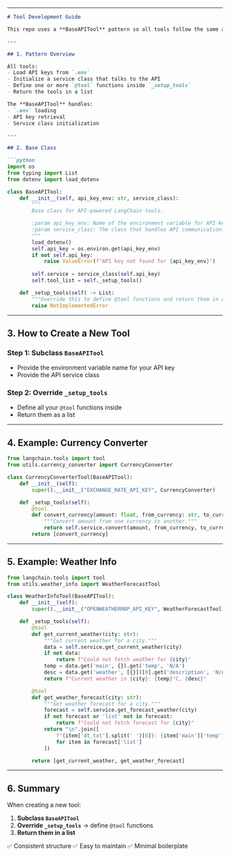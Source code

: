 
---

````markdown
# Tool Development Guide

This repo uses a **BaseAPITool** pattern so all tools follow the same architecture.

---

## 1. Pattern Overview

All tools:
- Load API keys from `.env`
- Initialize a service class that talks to the API
- Define one or more `@tool` functions inside `_setup_tools`
- Return the tools in a list

The **BaseAPITool** handles:
- `.env` loading
- API key retrieval
- Service class initialization

---

## 2. Base Class

```python
import os
from typing import List
from dotenv import load_dotenv

class BaseAPITool:
    def __init__(self, api_key_env: str, service_class):
        """
        Base class for API-powered LangChain tools.

        :param api_key_env: Name of the environment variable for API key.
        :param service_class: The class that handles API communication.
        """
        load_dotenv()
        self.api_key = os.environ.get(api_key_env)
        if not self.api_key:
            raise ValueError(f"API key not found for {api_key_env}")
        
        self.service = service_class(self.api_key)
        self.tool_list = self._setup_tools()

    def _setup_tools(self) -> List:
        """Override this to define @tool functions and return them in a list."""
        raise NotImplementedError
````

---

## 3. How to Create a New Tool

### Step 1: Subclass `BaseAPITool`

* Provide the environment variable name for your API key
* Provide the API service class

### Step 2: Override `_setup_tools`

* Define all your `@tool` functions inside
* Return them as a list

---

## 4. Example: Currency Converter

```python
from langchain.tools import tool
from utils.currency_converter import CurrencyConverter

class CurrencyConverterTool(BaseAPITool):
    def __init__(self):
        super().__init__("EXCHANGE_RATE_API_KEY", CurrencyConverter)

    def _setup_tools(self):
        @tool
        def convert_currency(amount: float, from_currency: str, to_currency: str):
            """Convert amount from one currency to another."""
            return self.service.convert(amount, from_currency, to_currency)
        return [convert_currency]
```

---

## 5. Example: Weather Info

```python
from langchain.tools import tool
from utils.weather_info import WeatherForecastTool

class WeatherInfoTool(BaseAPITool):
    def __init__(self):
        super().__init__("OPENWEATHERMAP_API_KEY", WeatherForecastTool)

    def _setup_tools(self):
        @tool
        def get_current_weather(city: str):
            """Get current weather for a city."""
            data = self.service.get_current_weather(city)
            if not data:
                return f"Could not fetch weather for {city}"
            temp = data.get('main', {}).get('temp', 'N/A')
            desc = data.get('weather', [{}])[0].get('description', 'N/A')
            return f"Current weather in {city}: {temp}°C, {desc}"

        @tool
        def get_weather_forecast(city: str):
            """Get weather forecast for a city."""
            forecast = self.service.get_forecast_weather(city)
            if not forecast or 'list' not in forecast:
                return f"Could not fetch forecast for {city}"
            return "\n".join([
                f"{item['dt_txt'].split(' ')[0]}: {item['main']['temp']}°C, {item['weather'][0]['description']}"
                for item in forecast['list']
            ])

        return [get_current_weather, get_weather_forecast]
```

---

## 6. Summary

When creating a new tool:

1. **Subclass `BaseAPITool`**
2. **Override `_setup_tools`** → define `@tool` functions
3. **Return them in a list**

✅ Consistent structure
✅ Easy to maintain
✅ Minimal boilerplate
